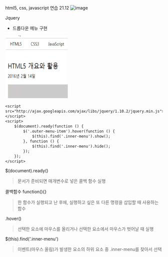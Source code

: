 html5, css, javascript 연습
21.12
![image](https://github.com/jsnail1209/front_end/assets/103093755/b7b73e71-03a3-4304-9f84-e61098c783dd)

Jquery
- 드롭다운 메뉴 구현
<img src = "https://github.com/jsnail1209/front_end/blob/main/jquery.gif" width="200" height="200">

```
<script src="http://ajax.googleapis.com/ajax/libs/jquery/1.10.2/jquery.min.js"></script>
<script>
    $(document).ready(function () {
        $('.outer-menu-item').hover(function () {
            $(this).find('.inner-menu').show();
        }, function () {
            $(this).find('.inner-menu').hide();
        });
    });
</script>
```

$(document).ready()
> 문서가 준비되면 매개변수로 넣은 콜백 함수 실행

콜백함수 function(){}
> 한 함수가 실행되고 난 후에, 실행하고 싶은 또 다른 명령을 삽입할 때 사용하는 함수

.hover()
> 선택한 요소에 마우스를 올리거나 선택한 요소에서 마우스가 벗어날 때 실행

$(this).find('.inner-menu')
> 이벤트(마우스 올림)가 발생한 요소의 하위 요소 중 .inner-menu를 찾아서 선택









